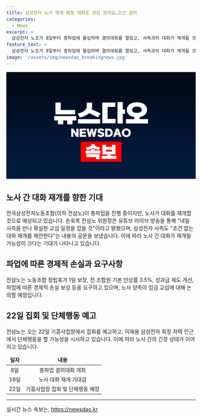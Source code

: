 ```yaml
---
title: 삼성전자 노사 재개 예정 대화로 관심 모아요…조건 없이
categories:
  - News
excerpt: >
  삼성전자 노조가 8일부터 총파업에 돌입하며 결의대회를 열었고, 사측과의 대화가 재개될 것으로 전망된다. 노사 간 대화가 지난 1일 이후로 17일만에 이루어지며, 파업으로 인한 반도체 경쟁력 약화 우려에 대해 양측이 대화의 필요성을 느끼고 있다. 전삼노는 노동조합 창립휴가 등을 요구하며, 22일에는 기흥사업장에서 집회를 예고했다.
feature_text: >
  삼성전자 노조가 8일부터 총파업에 돌입하며 결의대회를 열었고, 사측과의 대화가 재개될 것으로 전망된다. 노사 간 대화가 지난 1일 이후로 17일만에 이루어지며, 파업으로 인한 반도체 경쟁력 약화 우려에 대해 양측이 대화의 필요성을 느끼고 있다. 전삼노는 노동조합 창립휴가 등을 요구하며, 22일에는 기흥사업장에서 집회를 예고했다.
image: '/assets/img/newsdao_breakingnews.jpg'
---
```


<p><img src="/assets/img/newsdao_breakingnews.jpg" alt="firstkoreanews 속보" /></p>

<h2 data-ke-size="size26">노사 간 대화 재개를 향한 기대</h2>

<p data-ke-size="size16">전국삼성전자노동조합(이하 전삼노)이 총파업을 진행 중이지만, 노사가 대화를 재개할 것으로 예상되고 있습니다. 손욱목 전삼노 위원장은 유튜브 라이브 방송을 통해 "내일 사측을 만나 확실한 교섭 일정을 잡을 것"이라고 밝혔으며, 삼성전자 사측도 "조건 없는 대화 재개를 제안한다"는 내용의 공문을 보냈습니다. 이에 따라 노사 간 대화가 재개될 가능성이 크다는 기대가 나타나고 있습니다.</p>

<h2 data-ke-size="size26">파업에 따른 경제적 손실과 요구사항</h2>

<p data-ke-size="size16">전삼노는 노동조합 창립휴가 1일 보장, 전 조합원 기본 인상률 3.5%, 성과금 제도 개선, 파업에 따른 경제적 손실 보상 등을 요구하고 있으며, 노사 양측이 임금 교섭에 대해 논의할 예정입니다.</p>

<h2 data-ke-size="size26">22일 집회 및 단체행동 예고</h2>

<p data-ke-size="size16">전삼노는 오는 22일 기흥사업장에서 집회를 예고하고, 이재용 삼성전자 회장 자택 인근에서 단체행동을 할 가능성을 시사하고 있습니다. 이에 따라 노사 간의 긴장 상태가 이어지고 있습니다.</p>

<table>
<thead>
<tr>
<td style="text-align: center; height: 17px;"><b>일자</b></td>
<td style="text-align: center; height: 17px;"><b>내용</b></td>
</tr>
</thead>
<tbody>
<tr>
<td style="text-align: center; height: 17px;">8일</td>
<td style="text-align: center; height: 17px;">총파업 결의대회 개최</td>
</tr>
<tr>
<td style="text-align: center; height: 17px;">18일</td>
<td style="text-align: center; height: 17px;">노사 대화 재개 기대감</td>
</tr>
<tr>
<td style="text-align: center; height: 17px;">22일</td>
<td style="text-align: center; height: 17px;">기흥사업장 집회 및 단체행동 예정</td>
</tr>
</tbody>
</table>

<hr>
실시간 뉴스 속보는, <a href="https://newsdao.kr" rel="dofollow">https://newsdao.kr</a>



